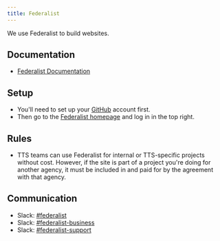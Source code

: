```yaml
---
title: Federalist
---
```


We use Federalist to build websites.  

## Documentation 

* [Federalist Documentation](https://federalist-docs.18f.gov/)

## Setup 

* You'll need to set up your [GitHub](https://handbook.18f.gov/github/) account first.  
* Then go to the [Federalist homepage](https://federalist.18f.gov) and log in in the top right.  

## Rules 

* TTS teams can use Federalist for internal or TTS-specific projects without cost.  However, if the site is part of a project you're doing for another agency, it must be included in and paid for by the agreement with that agency.  

## Communication

* Slack: [#federalist](https://gsa-tts.slack.com/messages/federalist/)
* Slack: [#federalist-business](https://gsa-tts.slack.com/messages/federalist-business/)
* Slack: [#federalist-support](https://gsa-tts.slack.com/messages/federalist-support/)

